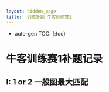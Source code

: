 ```yaml
---
layout: hidden_page
title:  训练补题-牛客训练赛1
---
```


* auto-gen TOC:
{:toc}


# 牛客训练赛1补题记录



## I: 1 or 2 一般图最大匹配

